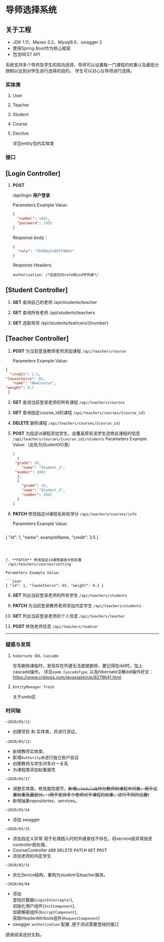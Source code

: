 # 导师选择系统

## 关于工程
- JDK 1.11、Maven 3.2、Mysql8.0、swagger 2
- 使用Spring Boot作为核心框架
- 包含REST API

系统支持多个导师及学生的双向选择，导师可以设置每一门课程的权重以及最低分限制以达到对学生进行选择的目的。
学生可以对心仪导师进行选择。

### 实体类

1. User

2. Teacher

3. Student

4. Course

5. Elective

   详见entity包内实体类

### 接口

## [Login Controller] 
1. **POST**

   /api/login  **用户登录**

    Parameters Example Value:

   ```JSON
   {
     "number": 1001,
     "password": 1001
   }
   ```

    Response body：

   ```json
   {
     "role": "fbf89a7c09ff46b4"
   }
   ```

   Respones Headers:

   ```
   authorization: /*加密后的role和uid字符串*/
   ```



## [Student Controller]
1. **GET**  查询自己的老师
   /api/students/teacher


2. **GET** 查询所有老师
   /api/students/teachers
   
3. **GET** 选取导师
   /api/students/teahcers/{tnumber}
   
   

## [Teacher Controller]
1. **POST** 为当前登录教师老师添加课程
   `/api/teachers/course`

   Parameters Example Value:

  ```json
  {
    "credit": 2.5,
  "lowsetSorce": 60,
     "name": "NewCourse",
  "weight": 0.7
   }
  ```

   

2. **GET** 查询当前登录老师的所有课程
   `/api/teachers/courses`

   

3. **GET** 查询指定course_id的课程
   `/api/teachers/courses/{course_id}`

   

4. **DELETE** 删除课程
   `/api/teachers/courses/{course_id}`

   

5. **POST** 为指定id课程添加学生，会覆盖原有该学生选修此课程的信息
   `/api/teachers/courses/{course_id}/students`
Parameters Example Value:（此处为StudentVO类）
   
   ```json
   [
     {
    "grade": 65,
       "name": "Student_1",
    "number": 2001
     },
     {
       "grade": 35,
       "name": "Student_2",
       "number": 2002
     }
   ]
   ```
   
   
   
6. **PATCH** 修改指定id课程名称和学分
   `/api/teachers/courses/info`

   Parameters Example Value:
   
   ```json
{ "id": 1, "name": exampleName, "credit": 3.5 }
   ```

   
   
7. **PATCH** 修改指定id课程最低分和权重
   `/api/teachers/courses/setting`

   Parameters Example Value:

   ```json
   { "id": 1, "lowsetSorce": 65, "weight": 0.2 }
   ```

   

   

8. **GET**  列出当前登录老师的所有学生
   `/api/teachers/students`

   


9. **PATCH** 为当前登录教师老师添加内定学生
   `/api/teachers/students`

   

10. **GET** 列出当前登录老师的个人信息
    `/api/teachers/teacher`

    

11. **POST** 修改老师信息
    `/api/teachers/teahcer`
    
    

---



### 疑惑与发现
1. `hibernate DDL Cascade`  

    在写删除课程时，发现存在外键无法直接删除，要记得在ddl时，加上cascade操作。
    详见`eumm CascadeType`,
    以及hibernate注解ddl操作好文：https://www.cnblogs.com/javaxiaoxin/p/8279641.html
2.  `EntityManager fresh`

    关于undo区 

### 时间轴
`~2020/03/11`:  
- 创建项目 和 实体类，并进行测试。

`~2020/03/12`:  
- 新增教师实体类、  
- 新增`Authority类`进行独立账户验证   
- 创建教师与学生间多对一关系  
- 为课程类添加权重属性

`~2020/03/17`  
- 调整实体类，修改属性细节。~~新增`schedule类`作为教师和课程中间类，用于设置权重及最低分。
(用于支持多个老师对于课程的权重，进行不同的设置)~~  
- 新增抽象repositories、services。

`~2020/03/24`
- 添加 swagger

`~2020/03/25`
- 添加自定义异常 用于处理插入时的外键查找不存在，将service层异常抛至controller层处理。
- CourseController <KBD>ADD</KBD> <KBD>DELETE</KBD> <KBD>PATCH</KBD> <KBD>GET</KBD> <KBD>POST</KBD> 
- 添加老师的内定学生

`~2020/03/31`
- 优化Sevice结构，重构为student与teacher服务。


`~2020/04/04`
- 添加   
登陆拦截器(`LoginInterceptor`),    
初始化用户组件(`InitComponent`),    
加密解密组件(`EncryptComponent`),  
获取HeaderAttribute组件(`RequestComponent`)
- swagger `authorization` 配置 ,便于测试需要登陆的接口

感谢阅读这份文档。
